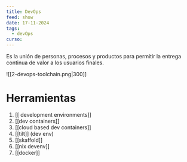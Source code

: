 ```yaml
---
title: DevOps
feed: show
date: 17-11-2024
tags:
  - devOps
curso:
---
```

Es la unión de personas, procesos y productos para permitir la entrega continua de valor a los usuarios finales.

![[2-devops-toolchain.png|300]]

# Herramientas 

1. [[ development environments]]
2. [[dev containers]]
3. [[cloud based dev containers]]
4. [[tilt]] (dev env)
5. [[skaffold]]
6. [[nix devenv]]
7. [[docker]]


